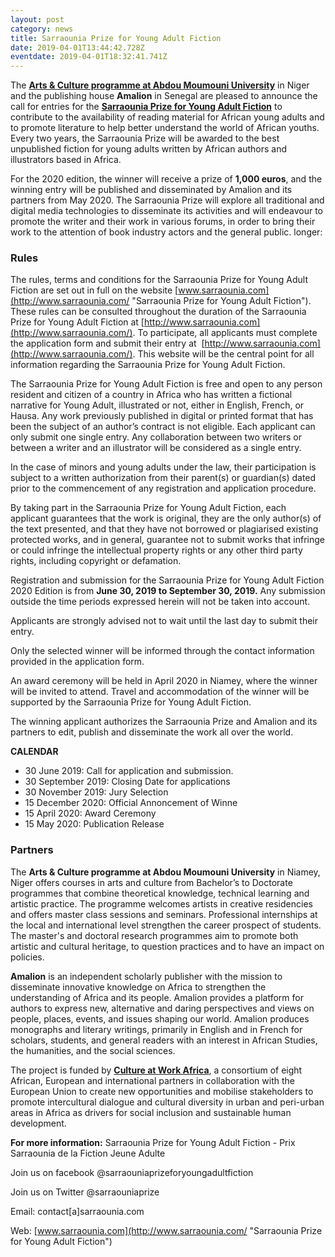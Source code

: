 ```yaml
---
layout: post
category: news
title: Sarraounia Prize for Young Adult Fiction
date: 2019-04-01T13:44:42.728Z
eventdate: 2019-04-01T18:32:41.741Z
---
```

The **[Arts & Culture programme at Abdou Moumouni University](https://www.facebook.com/La-fili%C3%A8re-Arts-et-CultureUAM-2261231903951300/?notify_field=blurb&modal=profile_completion "Arts & Culture programme")** in Niger and the publishing house **Amalion** in Senegal are pleased to announce the call for entries for the **[Sarraounia Prize for Young Adult Fiction](http://www.sarraounia.com/ "Sarraouni Prize for Young Adult Fiction")** to contribute to the availability of reading material for African young adults and to promote literature to help better understand the world of African youths. Every two years, the Sarraounia Prize will be awarded to the best unpublished fiction for young adults written by African authors and illustrators based in Africa.

For the 2020 edition, the winner will receive a prize of **1,000 euros**, and the winning entry will be published and disseminated by Amalion and its partners from May 2020. The Sarraounia Prize will explore all traditional and digital media technologies to disseminate its activities and will endeavour to promote the writer and their work in various forums, in order to bring their work to the attention of book industry actors and the general public. longer: 

### Rules

The rules, terms and conditions for the Sarraounia Prize for Young Adult Fiction are set out in full on the website [www.sarraounia.com](http://www.sarraounia.com/ "Sarraounia Prize for Young Adult Fiction"). These rules can be consulted throughout the duration of the Sarraounia Prize for Young Adult Fiction at [http://www.sarraounia.com](http://www.sarraounia.com/). To participate, all applicants must complete the application form and submit their entry at  [http://www.sarraounia.com](http://www.sarraounia.com/). This website will be the central point for all information regarding the Sarraounia Prize for Young Adult Fiction.

The Sarraounia Prize for Young Adult Fiction is free and open to any person resident and citizen of a country in Africa who has written a fictional narrative for Young Adult, illustrated or not, either in English, French, or Hausa. Any work previously published in digital or printed format that has been the subject of an author’s contract is not eligible. Each applicant can only submit one single entry. Any collaboration between two writers or between a writer and an illustrator will be considered as a single entry.

In the case of minors and young adults under the law, their participation is subject to a written authorization from their parent(s) or guardian(s) dated prior to the commencement of any registration and application procedure.

By taking part in the Sarraounia Prize for Young Adult Fiction, each applicant guarantees that the work is original, they are the only author(s) of the text presented, and that they have not borrowed or plagiarised existing protected works, and in general, guarantee not to submit works that infringe or could infringe the intellectual property rights or any other third party rights, including copyright or defamation.

Registration and submission for the Sarraounia Prize for Young Adult Fiction 2020 Edition is from **June 30, 2019 to September 30, 2019.** Any submission outside the time periods expressed herein will not be taken into account.

Applicants are strongly advised not to wait until the last day to submit their entry.

Only the selected winner will be informed through the contact information provided in the application form.

An award ceremony will be held in April 2020 in Niamey, where the winner will be invited to attend. Travel and accommodation of the winner will be supported by the Sarraounia Prize for Young Adult Fiction.

The winning applicant authorizes the Sarraounia Prize and Amalion and its partners to edit, publish and disseminate the work all over the world.

**CALENDAR**

* 30 June 2019: Call for application and submission.
* 30 September 2019: Closing Date for applications
* 30 November 2019: Jury Selection
* 15 December 2020: Official Annoncement of Winne
* 15 April 2020: Award Ceremony
* 15 May 2020: Publication Release

### **Partners**

The **Arts & Culture programme at Abdou Moumouni University** in Niamey, Niger offers courses in arts and culture from Bachelor’s to Doctorate programmes that combine theoretical knowledge, technical learning and artistic practice. The programme welcomes artists in creative residencies and offers master class sessions and seminars. Professional internships at the local and international level strengthen the career prospect of students. The master's and doctoral research programmes aim to promote both artistic and cultural heritage, to question practices and to have an impact on policies.

**Amalion** is an independent scholarly publisher with the mission to disseminate innovative knowledge on Africa to strengthen the understanding of Africa and its people. Amalion provides a platform for authors to express new, alternative and daring perspectives and views on people, places, events, and issues shaping our world. Amalion produces monographs and literary writings, primarily in English and in French for scholars, students, and general readers with an interest in African Studies, the humanities, and the social sciences.

The project is funded by **[Culture at Work Africa](http://www.cultureatworkafrica.net/ "Culture at Work Africa")**, a consortium of eight African, European and international partners in collaboration with the European Union to create new opportunities and mobilise stakeholders to promote intercultural dialogue and cultural diversity in urban and peri-urban areas in Africa as drivers for social inclusion and sustainable human development.

**For more information:**
 Sarraounia Prize for Young Adult Fiction - Prix Sarraounia de la Fiction Jeune Adulte

Join us on facebook @sarraouniaprizeforyoungadultfiction

Join us on Twitter @sarraouniaprize

Email: contact\[a]sarraounia.com

Web: [www.sarraounia.com](http://www.sarraounia.com/ "Sarraounia Prize for Young Adult Fiction")